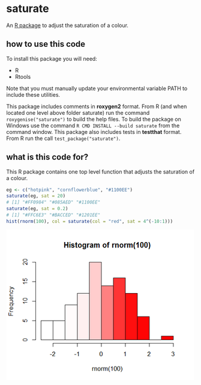 saturate
========

An [R package](http://www.r-project.org/) to adjust the saturation of a colour.

how to use this code
--------

To install this package you will need:
* R
* Rtools

Note that you must manually update your environmental variable PATH to include these utilities.

This package includes comments in **roxygen2** format. 
From R (and when located one level above folder saturate) run the command 
`roxygenise("saturate")` to build the help files. 
To build the package on Windows use the command `R CMD INSTALL --build saturate` from the command window.
This package also includes tests in **testthat** format. From R run the call `test_package("saturate")`.

what is this code for?
--------

This R package contains one top level function that adjusts the saturation of a colour.

```R
eg <- c("hotpink", "cornflowerblue", "#1100EE")
saturate(eg, sat = 20)
# [1] "#FF0984" "#085AED" "#1100EE"
saturate(eg, sat = 0.2)
# [1] "#FFC6E3" "#BACCED" "#1201EE"
hist(rnorm(100), col = saturate(col = "red", sat = 4^(-10:1)))
```
![histogram with saturation updated](https://raw.githubusercontent.com/CSJCampbell/saturate/master/hist_rnorm_100.png "hist(rnorm(100), col = saturate(col = 'red', sat = 4^(-10:1)))")
